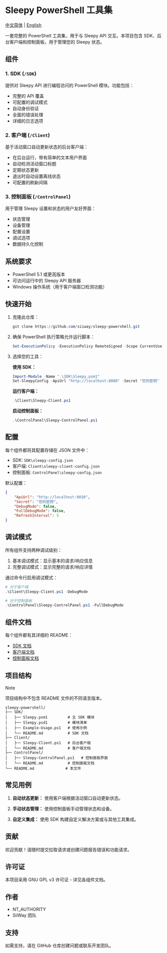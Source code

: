 # Sleepy PowerShell 工具集

[中文简体](README_zh.md) | [English](README.md)

一套完整的 PowerShell 工具集，用于与 Sleepy API 交互。本项目包含 SDK、后台客户端和控制面板，用于管理您的 Sleepy 状态。

## 组件

### 1. SDK (`/SDK`)
提供对 Sleepy API 进行编程访问的 PowerShell 模块。功能包括：
- 完整的 API 覆盖
- 可配置的调试模式
- 自动身份验证
- 全面的错误处理
- 详细的日志选项

### 2. 客户端 (`/Client`)
基于活动窗口自动更新状态的后台客户端：
- 在后台运行，带有简单的文本用户界面
- 自动检测活动窗口标题
- 定期状态更新
- 退出时自动设置离线状态
- 可配置的刷新间隔

### 3. 控制面板 (`/ControlPanel`)
用于管理 Sleepy 设置和状态的用户友好界面：
- 状态管理
- 设备管理
- 配置设置
- 调试选项
- 数据持久化控制

## 系统要求

- PowerShell 5.1 或更高版本
- 可访问运行中的 Sleepy API 服务器
- Windows 操作系统（用于客户端窗口检测功能）

## 快速开始

1. 克隆此仓库：
   ```powershell
   git clone https://github.com/siiway/sleepy-powershell.git
   ```

2. 确保 PowerShell 执行策略允许运行脚本：
   ```powershell
   Set-ExecutionPolicy -ExecutionPolicy RemoteSigned -Scope CurrentUser
   ```

3. 选择您的工具：

   **使用 SDK：**
   ```powershell
   Import-Module -Name ".\SDK\Sleepy.psm1"
   Set-SleepyConfig -ApiUrl "http://localhost:8080" -Secret "您的密钥"
   ```

   **运行客户端：**
   ```powershell
   .\Client\Sleepy-Client.ps1
   ```

   **启动控制面板：**
   ```powershell
   .\ControlPanel\Sleepy-ControlPanel.ps1
   ```

## 配置

每个组件都将其配置存储在 JSON 文件中：

- SDK: `SDK\sleepy-config.json`
- 客户端: `Client\sleepy-client-config.json`
- 控制面板: `ControlPanel\sleepy-config.json`

默认配置：
```json
{
    "ApiUrl": "http://localhost:9010",
    "Secret": "您的密钥",
    "DebugMode": false,
    "FullDebugMode": false,
    "RefreshInterval": 5
}
```

## 调试模式

所有组件支持两种调试级别：

1. 基本调试模式：显示基本的请求/响应信息
2. 完整调试模式：显示完整的请求/响应详情

通过命令行启用调试模式：
```powershell
# 对于客户端
.\Client\Sleepy-Client.ps1 -DebugMode

# 对于控制面板
.\ControlPanel\Sleepy-ControlPanel.ps1 -FullDebugMode
```

## 组件文档

每个组件都有其详细的 README：

- [SDK 文档](SDK/README_zh.md)
- [客户端文档](Client/README_zh.md)
- [控制面板文档](ControlPanel/README_zh.md)

## 项目结构

> [!NOTE]
> 项目结构中不包含 README 文件的不同语言版本。

```
sleepy-powershell/
├── SDK/
│   ├── Sleepy.psm1         # 主 SDK 模块
│   ├── Sleepy.psd1         # 模块清单
│   ├── Example-Usage.ps1   # 使用示例
│   └── README.md           # SDK 文档
├── Client/
│   ├── Sleepy-Client.ps1   # 后台客户端
│   └── README.md           # 客户端文档
├── ControlPanel/
│   ├── Sleepy-ControlPanel.ps1   # 控制面板界面
│   └── README.md           # 控制面板文档
└── README.md              # 本文件
```

## 常见用例

1. **自动状态更新：**
   使用客户端根据活动窗口自动更新状态。

2. **手动状态管理：**
   使用控制面板手动管理状态和设备。

3. **自定义集成：**
   使用 SDK 构建自定义解决方案或与其他工具集成。

## 贡献

欢迎贡献！请随时提交拉取请求或创建问题报告错误和功能请求。

## 许可证

本项目采用 GNU GPL v3 许可证 - 详见各组件文档。

## 作者

- NT_AUTHORITY
- SiiWay 团队

## 支持

如需支持，请在 GitHub 仓库创建问题或联系开发团队。